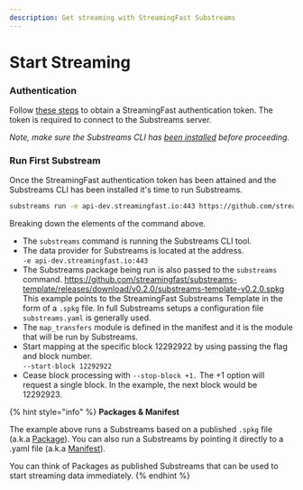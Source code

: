 ```yaml
---
description: Get streaming with StreamingFast Substreams
---
```


# Start Streaming

### Authentication

Follow [these steps](../reference-and-specs/authentication.md) to obtain a StreamingFast authentication token. The token is required to connect to the Substreams server.

_Note, make sure the Substreams CLI has_ [_been installed_](installing-the-cli.md) _before proceeding._

### Run First Substream

Once the StreamingFast authentication token has been attained and the Substreams CLI has been installed it's time to run Substreams.

```bash
substreams run -e api-dev.streamingfast.io:443 https://github.com/streamingfast/substreams-template/releases/download/v0.2.0/substreams-template-v0.2.0.spkg map_transfers --start-block 12292922 --stop-block +1
```

Breaking down the elements of the command above.

* The `substreams` command is running the Substreams CLI tool.
* The data provider for Substreams is located at the address.\
  `-e api-dev.streamingfast.io:443`
* The Substreams package being run is also passed to the `substreams` command. [https://github.com/streamingfast/substreams-template/releases/download/v0.2.0/substreams-template-v0.2.0.spkg ](https://github.com/streamingfast/substreams-template/releases/download/v0.2.0/substreams-template-v0.2.0.spkg)\
  This example points to the StreamingFast Substreams Template in the form of a `.spkg` file. In full Substreams setups a configuration file `substreams.yaml` is generally used.
* The `map_transfers` module is defined in the manifest and it is the module that will be run by Substreams.
* Start mapping at the specific block 12292922 by using passing the flag and block number. \
  `--start-block 12292922`
* Cease block processing with `--stop-block +1.` The +1 option will request a single block. In the example, the next block would be 12292923.

{% hint style="info" %}
**Packages & Manifest**

The example above runs a Substreams based on a published `.spkg` file (a.k.a [Package](../reference-and-specs/packages.md)). You can also run a Substreams by pointing it directly to a .yaml file (a.k.a [Manifest](../reference-and-specs/manifests.md)).

You can think of Packages as published Substreams that can be used to start streaming data immediately.
{% endhint %}
